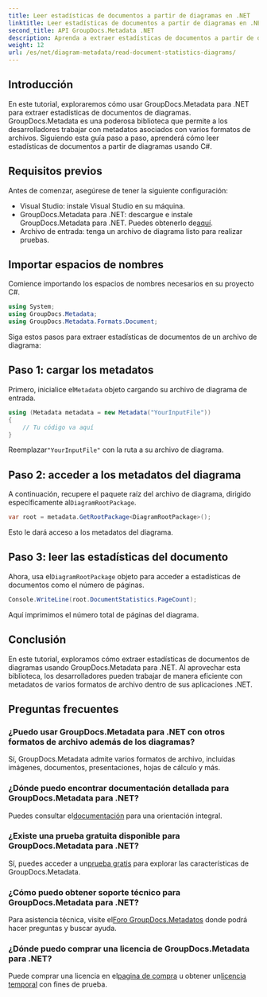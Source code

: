 ```yaml
---
title: Leer estadísticas de documentos a partir de diagramas en .NET
linktitle: Leer estadísticas de documentos a partir de diagramas en .NET
second_title: API GroupDocs.Metadata .NET
description: Aprenda a extraer estadísticas de documentos a partir de diagramas en .NET utilizando GroupDocs.Metadata, una potente biblioteca de manipulación de metadatos.
weight: 12
url: /es/net/diagram-metadata/read-document-statistics-diagrams/
---
```

## Introducción
En este tutorial, exploraremos cómo usar GroupDocs.Metadata para .NET para extraer estadísticas de documentos de diagramas. GroupDocs.Metadata es una poderosa biblioteca que permite a los desarrolladores trabajar con metadatos asociados con varios formatos de archivos. Siguiendo esta guía paso a paso, aprenderá cómo leer estadísticas de documentos a partir de diagramas usando C#.
## Requisitos previos
Antes de comenzar, asegúrese de tener la siguiente configuración:
- Visual Studio: instale Visual Studio en su máquina.
-  GroupDocs.Metadata para .NET: descargue e instale GroupDocs.Metadata para .NET. Puedes obtenerlo de[aquí](https://releases.groupdocs.com/metadata/net/).
- Archivo de entrada: tenga un archivo de diagrama listo para realizar pruebas.

## Importar espacios de nombres
Comience importando los espacios de nombres necesarios en su proyecto C#.
```csharp
using System;
using GroupDocs.Metadata;
using GroupDocs.Metadata.Formats.Document;
```

Siga estos pasos para extraer estadísticas de documentos de un archivo de diagrama:
## Paso 1: cargar los metadatos
 Primero, inicialice el`Metadata` objeto cargando su archivo de diagrama de entrada.
```csharp
using (Metadata metadata = new Metadata("YourInputFile"))
{
    // Tu código va aquí
}
```
 Reemplazar`"YourInputFile"` con la ruta a su archivo de diagrama.
## Paso 2: acceder a los metadatos del diagrama
 A continuación, recupere el paquete raíz del archivo de diagrama, dirigido específicamente al`DiagramRootPackage`.
```csharp
var root = metadata.GetRootPackage<DiagramRootPackage>();
```
Esto le dará acceso a los metadatos del diagrama.
## Paso 3: leer las estadísticas del documento
 Ahora, usa el`DiagramRootPackage` objeto para acceder a estadísticas de documentos como el número de páginas.
```csharp
Console.WriteLine(root.DocumentStatistics.PageCount);
```
Aquí imprimimos el número total de páginas del diagrama.

## Conclusión
En este tutorial, exploramos cómo extraer estadísticas de documentos de diagramas usando GroupDocs.Metadata para .NET. Al aprovechar esta biblioteca, los desarrolladores pueden trabajar de manera eficiente con metadatos de varios formatos de archivo dentro de sus aplicaciones .NET.

## Preguntas frecuentes
### ¿Puedo usar GroupDocs.Metadata para .NET con otros formatos de archivo además de los diagramas?
Sí, GroupDocs.Metadata admite varios formatos de archivo, incluidas imágenes, documentos, presentaciones, hojas de cálculo y más.
### ¿Dónde puedo encontrar documentación detallada para GroupDocs.Metadata para .NET?
 Puedes consultar el[documentación](https://tutorials.groupdocs.com/metadata/net/) para una orientación integral.
### ¿Existe una prueba gratuita disponible para GroupDocs.Metadata para .NET?
 Sí, puedes acceder a un[prueba gratis](https://releases.groupdocs.com/) para explorar las características de GroupDocs.Metadata.
### ¿Cómo puedo obtener soporte técnico para GroupDocs.Metadata para .NET?
 Para asistencia técnica, visite el[Foro GroupDocs.Metadatos](https://forum.groupdocs.com/c/metadata/14) donde podrá hacer preguntas y buscar ayuda.
### ¿Dónde puedo comprar una licencia de GroupDocs.Metadata para .NET?
 Puede comprar una licencia en el[pagina de compra](https://purchase.groupdocs.com/buy) u obtener un[licencia temporal](https://purchase.groupdocs.com/temporary-license/) con fines de prueba.